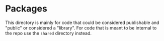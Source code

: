 # Packages

This directory is mainly for code that could be considered publishable and "public" or considered a "library". For code that is meant to be internal to the repo use the `shared` directory instead.

